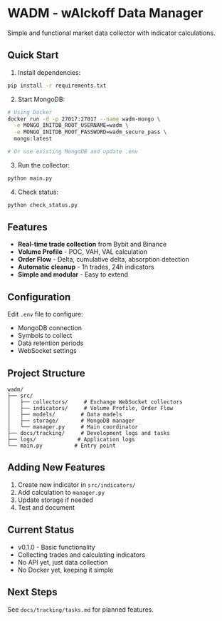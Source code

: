 # WADM - wAIckoff Data Manager

Simple and functional market data collector with indicator calculations.

## Quick Start

1. Install dependencies:
```bash
pip install -r requirements.txt
```

2. Start MongoDB:
```bash
# Using Docker
docker run -d -p 27017:27017 --name wadm-mongo \
  -e MONGO_INITDB_ROOT_USERNAME=wadm \
  -e MONGO_INITDB_ROOT_PASSWORD=wadm_secure_pass \
  mongo:latest

# Or use existing MongoDB and update .env
```

3. Run the collector:
```bash
python main.py
```

4. Check status:
```bash
python check_status.py
```

## Features

- **Real-time trade collection** from Bybit and Binance
- **Volume Profile** - POC, VAH, VAL calculation
- **Order Flow** - Delta, cumulative delta, absorption detection
- **Automatic cleanup** - 1h trades, 24h indicators
- **Simple and modular** - Easy to extend

## Configuration

Edit `.env` file to configure:
- MongoDB connection
- Symbols to collect
- Data retention periods
- WebSocket settings

## Project Structure

```
wadm/
├── src/
│   ├── collectors/     # Exchange WebSocket collectors
│   ├── indicators/     # Volume Profile, Order Flow
│   ├── models/        # Data models
│   ├── storage/       # MongoDB manager
│   └── manager.py     # Main coordinator
├── docs/tracking/     # Development logs and tasks
├── logs/             # Application logs
└── main.py          # Entry point
```

## Adding New Features

1. Create new indicator in `src/indicators/`
2. Add calculation to `manager.py`
3. Update storage if needed
4. Test and document

## Current Status

- v0.1.0 - Basic functionality
- Collecting trades and calculating indicators
- No API yet, just data collection
- No Docker yet, keeping it simple

## Next Steps

See `docs/tracking/tasks.md` for planned features.
